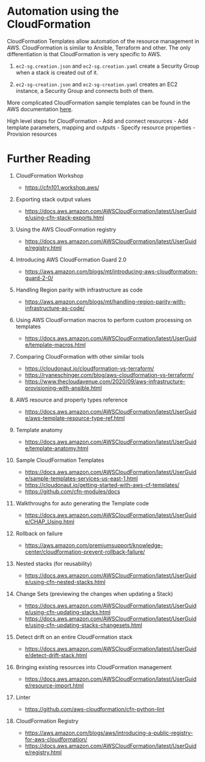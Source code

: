 # Automation using the CloudFormation

CloudFormation Templates allow automation of the resource management in AWS. CloudFormation is similar to Ansible, Terraform and other. The only differentiation is that CloudFormation is very specific to AWS.

1. `ec2-sg.creation.json` and `ec2-sg.creation.yaml` create a Security Group when a stack is created out of it.

2. `ec2-sg-creation.json` and `ec2-sg-creation.yaml` creates an EC2 instance, a Security Group and connects both of them.

More complicated CloudFormation sample templates can be found in the AWS documentation [here](https://docs.aws.amazon.com/AWSCloudFormation/latest/UserGuide/cfn-sample-templates.html).

High level steps for CloudFormation
	- Add and connect resources
	- Add template parameters, mapping and outputs
	- Specify resource properties
	- Provision resources

# Further Reading

1. CloudFormation Workshop
	- https://cfn101.workshop.aws/

1. Exporting stack output values
	- https://docs.aws.amazon.com/AWSCloudFormation/latest/UserGuide/using-cfn-stack-exports.html

1. Using the AWS CloudFormation registry
	- https://docs.aws.amazon.com/AWSCloudFormation/latest/UserGuide/registry.html

1. Introducing AWS CloudFormation Guard 2.0
	- https://aws.amazon.com/blogs/mt/introducing-aws-cloudformation-guard-2-0/

1. Handling Region parity with infrastructure as code
	- https://aws.amazon.com/blogs/mt/handling-region-parity-with-infrastructure-as-code/

1. Using AWS CloudFormation macros to perform custom processing on templates
	- https://docs.aws.amazon.com/AWSCloudFormation/latest/UserGuide/template-macros.html

1. Comparing CloudFormation with other similar tools
	- https://cloudonaut.io/cloudformation-vs-terraform/
	- https://ryaneschinger.com/blog/aws-cloudformation-vs-terraform/
	- https://www.thecloudavenue.com/2020/09/aws-infrastructure-provisioning-with-ansible.html

1. AWS resource and property types reference
	- https://docs.aws.amazon.com/AWSCloudFormation/latest/UserGuide/aws-template-resource-type-ref.html

1. Template anatomy
	- https://docs.aws.amazon.com/AWSCloudFormation/latest/UserGuide/template-anatomy.html

1. Sample CloudFormation Templates
	- https://docs.aws.amazon.com/AWSCloudFormation/latest/UserGuide/sample-templates-services-us-east-1.html
	- https://cloudonaut.io/getting-started-with-aws-cf-templates/
	- https://github.com/cfn-modules/docs

1. Walkthroughs for auto generating the Template code 
	- https://docs.aws.amazon.com/AWSCloudFormation/latest/UserGuide/CHAP_Using.html

1. Rollback on failure
	- https://aws.amazon.com/premiumsupport/knowledge-center/cloudformation-prevent-rollback-failure/

1. Nested stacks (for reusability)
	- https://docs.aws.amazon.com/AWSCloudFormation/latest/UserGuide/using-cfn-nested-stacks.html

1. Change Sets (previewing the changes when updating a Stack)
	- https://docs.aws.amazon.com/AWSCloudFormation/latest/UserGuide/using-cfn-updating-stacks.html
	- https://docs.aws.amazon.com/AWSCloudFormation/latest/UserGuide/using-cfn-updating-stacks-changesets.html

1. Detect drift on an entire CloudFormation stack
	- https://docs.aws.amazon.com/AWSCloudFormation/latest/UserGuide/detect-drift-stack.html

1. Bringing existing resources into CloudFormation management
	- https://docs.aws.amazon.com/AWSCloudFormation/latest/UserGuide/resource-import.html

1. Linter
	- https://github.com/aws-cloudformation/cfn-python-lint

1. CloudFormation Registry
	- https://aws.amazon.com/blogs/aws/introducing-a-public-registry-for-aws-cloudformation/
	- https://docs.aws.amazon.com/AWSCloudFormation/latest/UserGuide/registry.html